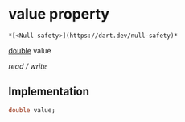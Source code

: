 


# value property




    *[<Null safety>](https://dart.dev/null-safety)*


[double](https://api.flutter.dev/flutter/dart-core/double-class.html) value
  
_read / write_






## Implementation

```dart
double value;


```








